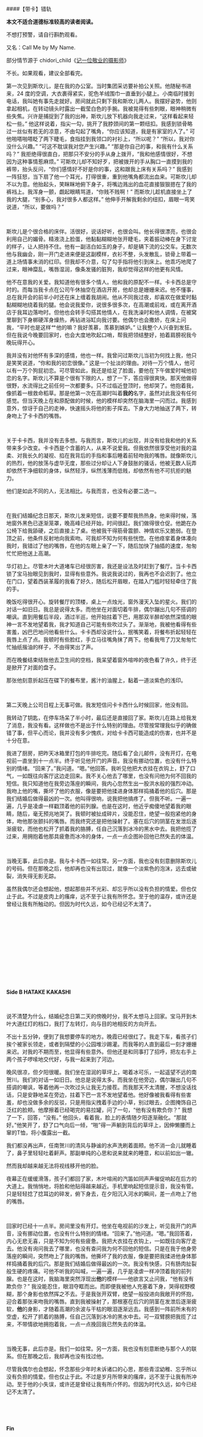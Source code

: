 ####【带卡】错轨



**本文不适合道德标准较高的读者阅读。**

不想打预警，请自行斟酌观看。



又名：Call Me by My Name.

部分情节源于 chidori_child《[记一位敬业的摄影师](https://www.archiveofourown.org/works/20884700)》

不长。如果观看，建议全部看完。









第一次见到斯坎儿，是在我的办公室。当时集团采访要补拍公关照。他随秘书进来，24 度的空调，大衣裹得紧实，驼色羊绒围巾一直垂到小腿上。小南临时接到电话，我叫她有事先走就好。房间就此只剩下我和斯坎儿两人。我摆好姿势，他则拿起相机，在转动镜头时露出一截莹白色的手腕。我被晃得有些刺眼，眼神稍微有些失焦。兴许是捕捉到了我的出神，斯坎儿放下机器向我走过来，“这样看起来轻松一些。” 他这样说着，指尖一勾，挑开了我脖颈间的第一颗纽扣。我感到锁骨略过一丝似有若无的凉意，不由勾起了嘴角，“你应该知道，我是有家室的人了。” 可他啪嗒啪嗒眨了两下睫毛，食指挂到我领口的衬衫上，“所以呢？”  “所以，我对你没什么兴趣。”  “可这不耽误我对您产生兴趣。” “那是你自己的事，和我有什么关系吗？” 我拒绝得很直白，把那只不安分的手从身上拨开，“我和他感情很好，不想因为这种事情惹麻烦。” 可斯坎儿却不知好歹，把被拨开的手从胸口一直摸到我的裤带，抬头反问，“你们感情好不好是你的事，这和跟我上床有关系吗？” 我感到一阵狂怒，当下扇了他一个耳光，打得很重，重到他嘴角都流出血来。可斯坎儿却不以为意。他抬起头，笑眯眯地俯下身子，将嘴边溅出的血花直接狠狠摁在了我的裤裆上。我浑身一颤，觑起眼睛骂道，“你贱不贱啊！” 而斯坎儿趁机直接坐上了我的大腿，“别多心，我对很多人都这样。” 他伸手开解我剩余的纽扣，眉眼一弯笑说道，“所以，要做吗？”

</br>

斯坎儿是个很合格的床伴。活很好，说话好听，也很会叫。他长得很漂亮，也很会利用自己的媚骨。精液浇上脸蛋，他黏黏糊糊地张开睫毛，夹着振动棒在身下讨宠的样子，让人把持不住。他有一副洁白如玉的身子，却是辆下流的公交车。无数次他与我幽会，刚一开门走进来便是这副模样，衣衫不整，头发散乱，锁骨上带着一道上场情事未消的红印。但我却不介意，勾了勾手指将他引到床上。他乖巧地爬了过来，眼神糜乱，嘴唇湿润，像条发骚的脏狗，我却觉得这样的他更有风情。

他不在意我的关爱。我知道他有很多个情人。他和我的原配不一样。卡卡西总是守时的。而每当我卡点在公司午休抽空在酒店开房，他却总是姗姗来迟。他不懂事，总在我开会的前半小时还在床上缠着我胡闹。他从不同我过夜，却喜欢在做爱时黏黏糊糊地绕着我的腿。他会说我爱你，说很多很多次，在高潮或前戏，或在离开酒店于我耳边落吻时。但他也会转手勾搭其他情人，在我洗澡时和他人调情，在被窝里聊到下身梆硬浑身燥热，再钻进浴缸向我讨要。他偶尔也会撒娇，在床上问我，“平时也是这样艹他的嘛？我好羡慕，羡慕到嫉妒。” 让我整个人兴奋到发狂。但在我说今晚要回家时，也会大度地吹起口哨，帮我把领结整好，拍着肩膀祝我今晚玩得开心。

我并没有对他怀有多深的感情，他也一样。我曾问过斯坎儿当初为何找上我，他只是笑笑说道，“你和我的初恋很像。” 这是一个扯淡的理由。对待一万个情人，他可以有一万个狗屁初恋。可尽管如此，我还是给足了脸面，要他在下午做爱时喊他初恋的名字。斯坎儿不算是个很有下限的人，想了一下，答应得很爽快。那天他做得很野，水流得比之前任何一次都要多。只不过临近登顶时，他却哭了。他抱着我，像抓着一根救命稻草。那是他第一次在高潮时叫着**我的**名字，虽然对此我没有任何感觉。但当天晚上在和原配做的时候，他的模样却突然在脑海里一闪而过。我感到意外，惊讶于自己的走神，快速摇头将他的影子挥去。下身大力地抽送了两下，转身吻上了卡卡西的嘴唇。

</br>

关于卡卡西，我并没有去多想。与我而言，斯坎儿的出现，并没有给我和他的关系带来多少改变。卡卡西是个含蓄的人，从来不说爱我。但我依然很享受他对我的温柔、对我长久的凝视、掐在我背后的手指和事后睡着前轻吻我的嘴唇。就像斯坎儿的热烈，他的放荡与虚华无度，那些过分却让人下身鼓胀的骚话，他被无数人玩弄却依然干净细软的身体，纵然轻浮，纵然浅薄而低贱，却依然有他不可抗拒的魅力。

他们是如此不同的人，无法相比。与我而言，也没有必要二选一。

</br>

在我们结婚纪念日那天，斯坎儿发来短信，说要不要帮我热热身。他来得时候，落地窗外黑色已逐渐笼罩，晚高峰已经开始，时间很赶。我们做得很仓促。他跪在办公椅下给我舔硬，之后直接上了桌。他被我干得筋骨震颤、神情欢乐又脆弱。在登顶之前，他条件反射地向我索吻。可我却不知为何有些恍惚。在他痉挛着身体凑向我时，我错过了他的嘴唇，在他的左眼上亲了一下，随后加快了抽插的速度，匆匆忙忙把他送上高潮。

华灯初上。尽管木叶大道堵车已经很厉害，我还是设法及时赶到了餐厅。当卡卡西锁了宝马抬眼见到我时，显得有些意外。我说我说过的，我再也不会迟到了。他立在门口，望着西装革履的我看了好久，随后松开眉眼，在踏入门槛时轻轻牵住了我的手。

晚饭吃得很开心。旋转餐厅的顶楼，桌上一点烛光，窗外漫天入坠的星火。我们的对话一如旧日。我总是说得太多。而他坐在对面切着牛排，偶尔蹦出几句不搭调的嘲讽。直到用餐后半段，酒过半巡，他开始拄着下巴，用那双半醉却依然深情的眼神一言不发地望着我，我才知道自己可能有些吹过头了。渐渐地，我被他看得有些害羞，凶巴巴地问他看些什么。卡卡西却没说什么，抿嘴笑着，将餐布折起轻轻在我唇上点了点。我顿时有些脸红，手立马往嘴角抹了两下。他看我甩了刀叉匆匆忙忙抽纸揩油的样子，不由得笑出了声。

而在晚餐结束结账他去卫生间的空档，我呆望着窗外喧哗的夜色看了许久，终于还是掀开了对面的盘子。

那张他刻意折起压在碟下的餐布里，酱汁的油腥上，黏着一道淡紫色的浅印。

</br>

第二天晚上公司日程上无事可做。我发短信问卡卡西什么时候回家，他没有回。

我转动了钥匙，在停车场呆了半小时，最后还是直接回了家。斯坎儿在路上给我发了消息，我没有看。这样做也不是出于什么特别的理由。尽管按常理我似乎的确做错了事，但平心而论，我并没有多少愧疚，对给卡卡西可能造成的伤害，也并不是十分在意。

我进了厨房，把昨天冰箱里打包的牛排吃完。随后看了会儿邮件，没有开灯，在电视前一直坐到十一点半。终于听见他开门的声音。我没有挪动位置，也没有什么特别的情绪。“回来了。”我问道。“嗯。”他回答。我听见他把大衣挂在衣钩上，舒了口气，一如既往向客厅这边走回来。我不关心他去了哪里，也没有问他为何不回我的短信。我只知道他在我旁边落座的瞬间，我内心忽然生出一股洪水般的强烈冲动。我吻上他的嘴，撕坏了他的衣服，像是要把他揉进身体那样捣捅着他的后穴。那是我们结婚后做得最凶的一次。他叫得很响，说我把他搞疼了。但我不听。一遍一遍，几乎是凌虐一样戳顶着他的前列腺。也是在这时，他近乎痴傻地望着我的眼睛，随后，毫无预兆地哭了。我顿时被扯成碎片，没能忍住，绝望一般抱紧他的身体，吻他那张颤抖的嘴唇。而我终究还是把他操射了。塞在后穴的阴茎在发泄后逐渐疲软，而他也松开了抓着我的胳膊，任自己沉落到冰冷的黑水中去。我把他揽了过来，用拥抱着他那具疲惫而冰冷的身体，一点一点企图补回他已然失去的体温。

</br>

当晚无事，此后亦是。我与卡卡西一如往常。另一方面，我也没有刻意删除斯坎儿的号码。但在那晚之后，他却再也没有出现过，就像一个淡紫色的泡沫，远去或破裂，消失得无影无踪。

虽然我偶尔还会想起他，想起那些并不光彩、却忘乎所以没有负担的情爱。但也仅止于此。不过是皮肉上的瘙痒，远不至于让我有所怀念。至于他的温存，或许还是曾经让我有所触动的。但因为时代久远，如今已经记不太清了。

</br>

</br>

</br>

</br>

</br>

</br>

</br>

</br>

</br>

</br>

</br>

**Side B  HATAKE KAKASHI**

</br>

说不清楚为什么，结婚纪念日第二天的傍晚时分，我不太想马上回家。宝马开到木叶大道红灯的档口，我打了左转灯，向与目的地相反的方向开去。

不出十五分钟，便到了我想要停车的地方。晚霞已经很红了。我走下车，看孩子们挨个被家长领走，或者到隔壁的小公园堆沙踢灌。而我等的人直到最后一刻才姗姗来迟。对我的不期而至，他显得有些意外。但他还是和同事打了招呼，把左右手上两个孩子啰嗦地交代好，与我一起来到了河边。

晚风很凉，但夕阳很暖。我们坐在湿润的草坪上，喝着冰可乐，一起遥望不远的南贺川。我们的对话一如旧日。他总是说得太多。而我坐在他旁边，偶尔蹦出几句不搭调的嘲讽，等着他再一次吹过头让我无力接茬。而我那天不太清醒，不想没话找话，只是安静地呆在旁边，拄着下巴一言不发地望着他。他好像被我看得有些害羞，却也没做多余的反驳，只是用指尖拽着手边的小草，别过眼去，企图掩饰自己泛红的脸颊。他摩擦着已经喝完的易拉罐，问了一句，“他有没有欺负你？” 我想了一下，回答，“没有。” 他回头，看着我，脸上的表情随夕阳逐渐融化。“那就好。”他笑开了，舒了口气向后一倾，“啪”得一声躺到背后的草坪上，因伸懒腰而上窜的T恤，将小腹露出一截。

我们都没再出声，任南贺川的清风与静谧的水声洗刷着面颊。他不消一会儿就睡着了，鼻子里轻轻吐着鼾声。那副单纯的心思和说来就来的睡意，和以前如出一辙。

然而我却越来越无法将视线移开他的脸。

夜幕正在缓缓滑落，孩子们都回了家，木叶喧闹的汽笛如同声声催促响起在后方的大道上。我悄悄地，将脸和他贴得越来越近。手机里响起短信提示音，我没有管。只是轻轻捻了捻耳边的碎发，俯下身去，在夕阳沉入河水的瞬间，差一点吻上了他的嘴唇。

</br> 

回家时已经十一点半。房间里没有开灯。他坐在电视前的沙发上，听见我开门的声音，没有挪动位置，也没有什么特别的情绪。“回来了。”他问道。“嗯。”我回答着，内心无悲无喜，只是不知为何有些疲惫。我把大衣挂在衣钩上，一如既往向客厅走去。他没有询问我去了哪里，也没有查问我为何不回他的短信。只是在我于他身旁落座的瞬间，突然吻上了我的嘴唇。他撕坏了我的衣服，像是要把我揉进他身体那样捣捅着我的后穴。那是我们结婚后做得最凶的一次。我没有快感，只有肠肉扯裂般生硬的疼痛。可他不听我的叫喊，一遍一遍，几乎是凌虐一样冲顶着我的前列腺。也是在这时，我脑海里突然浮现出**他**的模样——他欲言又止问我，“他有没有欺负你？” 我没能忍住，眼泪夺眶而出。而即便我被他人充塞着下身，哭得视野模糊，那个身影也依然挥之不去。于是我张开双臂，绝望一般投进向我敞开的怀抱，迎合着那张来吻我的嘴唇。直到我被操射了，那根塞在后穴的阴茎在发泄后逐渐疲软，**他**的身影，才随着高潮的余波与干枯的眼泪逐渐远去。我感到一阵前所未有的空虚，松开了抓着的胳膊，任自己沉落到冰冷的黑水中去。可一双臂膀把我揽了过来，不带情欲地拥抱着我，一点一点挽回我已然失去的体温。

</br>

当晚无事，此后亦是。我们一如往常。另一方面，我也没有刻意断绝与那个人的联系。但在那晚之后，我却再也没有找过他。

尽管我偶尔也会想起，怀念那些少年时未诉诸口的心思，那些青涩幼稚、忘乎所以没有负担的情爱。但也仅止于此。不过是岁月所带来的瘙痒，远不至于让我有所冲动。至于他的小失误，或许还是曾经让我有所介怀的。但因为时代久远，如今已经记不太清了。

</br>

</br>

</br>

**Fin**

</br>

